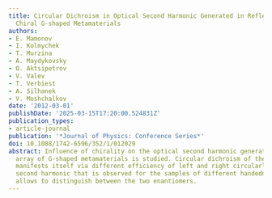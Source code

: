 ```yaml
---
title: Circular Dichroism in Optical Second Harmonic Generated in Reflection from
  Chiral G-shaped Metamaterials
authors:
- E. Mamonov
- I. Kolmychek
- T. Murzina
- A. Maydykovsky
- O. Aktsipetrov
- V. Valev
- T. Verbiest
- A. Silhanek
- V. Moshchalkov
date: '2012-03-01'
publishDate: '2025-03-15T17:20:00.524831Z'
publication_types:
- article-journal
publication: '*Journal of Physics: Conference Series*'
doi: 10.1088/1742-6596/352/1/012029
abstract: Influence of chirality on the optical second harmonic generated from planar
  array of G-shaped metamaterials is studied. Circular dichroism of these nanostructures
  manifests itself via different efficiency of left and right circularly polarized
  second harmonic that is observed for the samples of different handedness. This difference
  allows to distinguish between the two enantiomers.
---
```

